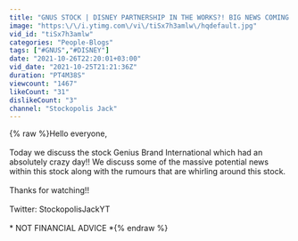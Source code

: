 ```yaml
---
title: "GNUS STOCK | DISNEY PARTNERSHIP IN THE WORKS?! BIG NEWS COMING IN JUST DAYS! MASSIVE GROWTH COMING!!"
image: "https:\/\/i.ytimg.com\/vi\/tiSx7h3amlw\/hqdefault.jpg"
vid_id: "tiSx7h3amlw"
categories: "People-Blogs"
tags: ["#GNUS","#DISNEY"]
date: "2021-10-26T22:20:01+03:00"
vid_date: "2021-10-25T21:21:36Z"
duration: "PT4M38S"
viewcount: "1467"
likeCount: "31"
dislikeCount: "3"
channel: "Stockopolis Jack"
---
```

{% raw %}Hello everyone,<br /><br />Today we discuss the stock Genius Brand International which had an absolutely crazy day!! We discuss some of the massive potential news within this stock along with the rumours that are whirling around this stock. <br /><br />Thanks for watching!!<br /><br />Twitter: StockopolisJackYT<br /><br />* NOT FINANCIAL ADVICE *{% endraw %}

